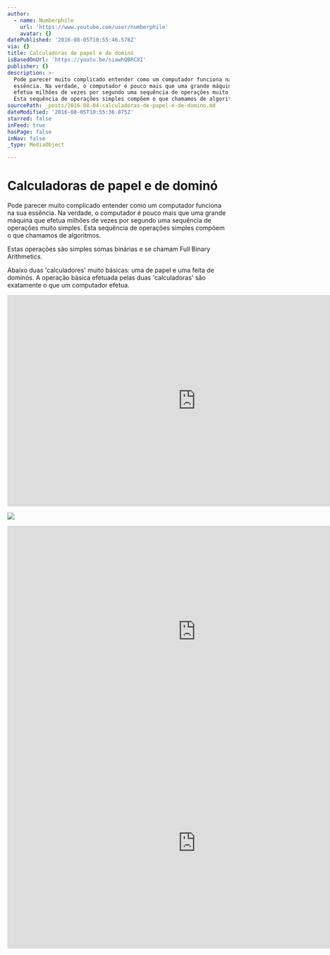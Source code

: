 ```yaml
---
author:
  - name: Numberphile
    url: 'https://www.youtube.com/user/numberphile'
    avatar: {}
datePublished: '2016-08-05T10:55:46.578Z'
via: {}
title: Calculadoras de papel e de dominó
isBasedOnUrl: 'https://youtu.be/siawhQBRC8I'
publisher: {}
description: >-
  Pode parecer muito complicado entender como um computador funciona na sua
  essência. Na verdade, o computador é pouco mais que uma grande máquina que
  efetua milhões de vezes por segundo uma sequência de operações muito simples.
  Esta sequência de operações simples compõem o que chamamos de algoritmos.
sourcePath: _posts/2016-08-04-calculadoras-de-papel-e-de-domino.md
dateModified: '2016-08-05T10:55:36.875Z'
starred: false
inFeed: true
hasPage: false
inNav: false
_type: MediaObject

---
```

# Calculadoras de papel e de dominó

Pode parecer muito complicado entender como um computador funciona na sua essência. Na verdade, o computador é pouco mais que uma grande máquina que efetua milhões de vezes por segundo uma sequência de operações muito simples. Esta sequência de operações simples compõem o que chamamos de algoritmos.

Estas operações são simples somas binárias e se chamam Full Binary Arithmetics.

Abaixo duas 'calculadores' muito básicas: uma de papel e uma feita de dominós. A operação básica efetuada pelas duas 'calculadoras' são exatamente o que um computador efetua.

<iframe src="https://cdn.embedly.com/widgets/media.html?src=https%3A%2F%2Fwww.youtube.com%2Fembed%2FsiawhQBRC8I%3Ffeature%3Doembed&amp;url=http%3A%2F%2Fwww.youtube.com%2Fwatch%3Fv%3DsiawhQBRC8I&amp;image=https%3A%2F%2Fi.ytimg.com%2Fvi%2FsiawhQBRC8I%2Fhqdefault.jpg&amp;key=b7d04c9b404c499eba89ee7072e1c4f7&amp;type=text%2Fhtml&amp;schema=youtube" width="854" height="480" scrolling="no" frameborder="0" allowfullscreen="" style=""></iframe>

![](https://the-grid-user-content.s3-us-west-2.amazonaws.com/279ae2a2-ae04-4b7a-80cd-1165b1994a65.jpg)

<iframe src="https://cdn.embedly.com/widgets/media.html?src=https%3A%2F%2Fwww.youtube.com%2Fembed%2FlNuPy-r1GuQ%3Ffeature%3Doembed&amp;url=http%3A%2F%2Fwww.youtube.com%2Fwatch%3Fv%3DlNuPy-r1GuQ&amp;image=https%3A%2F%2Fi.ytimg.com%2Fvi%2FlNuPy-r1GuQ%2Fhqdefault.jpg&amp;key=b7d04c9b404c499eba89ee7072e1c4f7&amp;type=text%2Fhtml&amp;schema=youtube" width="854" height="480" scrolling="no" frameborder="0" allowfullscreen="" style=""></iframe>

<iframe src="https://cdn.embedly.com/widgets/media.html?src=https%3A%2F%2Fwww.youtube.com%2Fembed%2FOpLU__bhu2w%3Ffeature%3Doembed&amp;url=http%3A%2F%2Fwww.youtube.com%2Fwatch%3Fv%3DOpLU__bhu2w&amp;image=https%3A%2F%2Fi.ytimg.com%2Fvi%2FOpLU__bhu2w%2Fhqdefault.jpg&amp;key=b7d04c9b404c499eba89ee7072e1c4f7&amp;type=text%2Fhtml&amp;schema=youtube" width="854" height="480" scrolling="no" frameborder="0" allowfullscreen="" style=""></iframe>